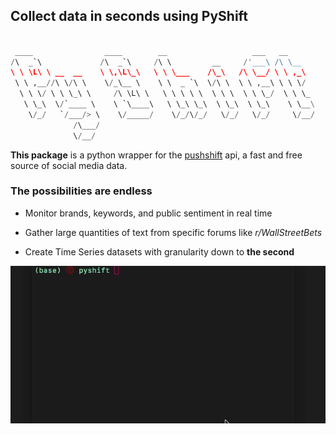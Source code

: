 ## Collect data in seconds using PyShift

```python

 ____                ____        __                   ___   __
/\  _`\             /\  _`\     /\ \         __     /'___\ /\ \__
\ \ \L\ \ __  __    \ \,\L\_\   \ \ \___    /\_\   /\ \__/ \ \ ,_\  
 \ \ ,__//\ \/\ \    \/_\__ \    \ \  _ `\  \/\ \  \ \ ,__\ \ \ \/  
  \ \ \/ \ \ \_\ \     /\ \L\ \   \ \ \ \ \  \ \ \  \ \ \_/  \ \ \_
   \ \_\  \/`____ \    \ `\____\   \ \_\ \_\  \ \_\  \ \_\    \ \__\
    \/_/   `/___/> \    \/_____/    \/_/\/_/   \/_/   \/_/     \/__/
              /\___/
              \/__/

```

**This package** is a python wrapper for the [pushshift](https://pushshift.io)
api, a fast and free source of social media data.

### The possibilities are endless

- Monitor brands, keywords, and public sentiment in real time

- Gather large quantities of text from specific forums like *r/WallStreetBets*

- Create Time Series datasets with granularity down to **the second**

![gif](/img/pyshift.gif)
